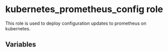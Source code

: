 # kubernetes_prometheus_config role
This role is used to deploy configuration updates to prometheus on kubernetes.

## Variables
